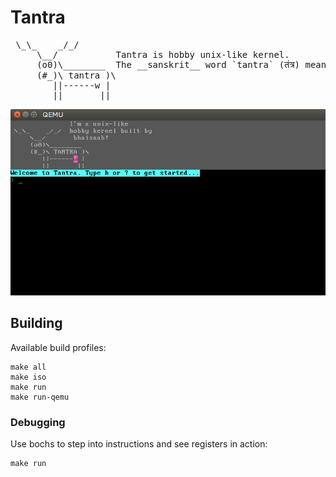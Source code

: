 # Tantra

<pre>
 \_\_    _/_/
     \__/           Tantra is hobby unix-like kernel.
     (o0)\________  The __sanskrit__ word `tantra` (तंत्र) means system.
     (#_)\ tantra )\
        ||------w |
        ||       ||
</pre>

![Tantra](docs/screenshot.png)

## Building

Available build profiles:

    make all
    make iso
    make run
    make run-qemu

### Debugging

Use bochs to step into instructions and see registers in action:

    make run
